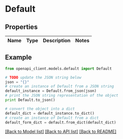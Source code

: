 # Default


## Properties
Name | Type | Description | Notes
------------ | ------------- | ------------- | -------------

## Example

```python
from openapi_client.models.default import Default

# TODO update the JSON string below
json = "{}"
# create an instance of Default from a JSON string
default_instance = Default.from_json(json)
# print the JSON string representation of the object
print Default.to_json()

# convert the object into a dict
default_dict = default_instance.to_dict()
# create an instance of Default from a dict
default_form_dict = default.from_dict(default_dict)
```
[[Back to Model list]](../README.md#documentation-for-models) [[Back to API list]](../README.md#documentation-for-api-endpoints) [[Back to README]](../README.md)


